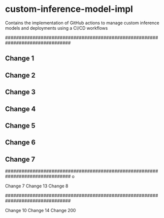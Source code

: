 # custom-inference-model-impl
Contains the implementation of GitHub actions to manage custom inference models and deployments using a CI/CD workflows

################################################################################

## Change 1
## Change 2
## Change 3
## Change 4
## Change 5
## Change 6
## Change 7


################################################################################ o

Change 7
Change 13
Change 8

################################################################################

Change 10
Change 14
Change 200
